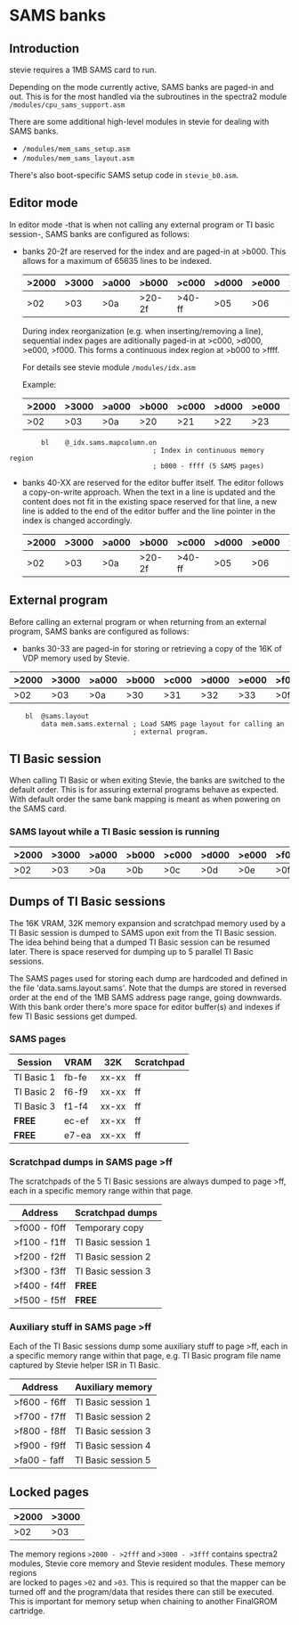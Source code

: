 # SAMS banks

## Introduction

stevie requires a 1MB SAMS card to run.

Depending on the mode currently active, SAMS banks are paged-in and out.
This is for the most handled via the subroutines in the spectra2 module
``/modules/cpu_sams_support.asm``

There are some additional high-level modules in stevie for dealing with SAMS
banks.

* ``/modules/mem_sams_setup.asm``
* ``/modules/mem_sams_layout.asm``

There's also boot-specific SAMS setup code in ``stevie_b0.asm``.


## Editor mode

In editor mode -that is when not calling any external program or TI basic
session-, SAMS banks are configured as follows:

* banks 20-2f are reserved for the index and are paged-in at >b000.
  This allows for a maximum of 65635 lines to be indexed.

  |  >2000 | >3000 | >a000 | >b000  | >c000  | >d000 | >e000 | >f000 |
  |--------|-------|-------|--------|--------|-------|-------|-------|
  |   >02  |  >03  |  >0a  | >20-2f | >40-ff |  >05  |  >06  |  >07  |

  During index reorganization (e.g. when inserting/removing a line),
  sequential index pages are aditionally paged-in at >c000, >d000, >e000, >f000.
  This forms a continuous index region at >b000 to >ffff.

  For details see stevie module ``/modules/idx.asm``

  Example:

  |  >2000 | >3000 | >a000 | >b000  | >c000  | >d000 | >e000 | >f000 |
  |--------|-------|-------|--------|--------|-------|-------|-------|
  |   >02  |  >03  |  >0a  |   >20  |  >21   |  >22  |  >23  |  >24  |

```
        bl    @_idx.sams.mapcolumn.on
                                    ; Index in continuous memory region
                                    ; b000 - ffff (5 SAMS pages)
```


* banks 40-XX are reserved for the editor buffer itself. The editor follows a
  copy-on-write approach. When the text in a line is updated and
  the content does not fit in the existing space reserved for that line, a new
  line is added to the end of the editor buffer and the line pointer in
  the index is changed accordingly.

  |  >2000 | >3000 | >a000 | >b000  | >c000  | >d000 | >e000 | >f000 |
  |--------|-------|-------|--------|--------|-------|-------|-------|
  |   >02  |  >03  |  >0a  | >20-2f | >40-ff |  >05  |  >06  |  >07  |


## External program

Before calling an external program or when returning from an external program,
SAMS banks are configured as follows:

* banks 30-33 are paged-in for storing or retrieving a copy of the 16K of VDP
  memory used by Stevie.

|  >2000 | >3000 | >a000 | >b000  | >c000  | >d000 | >e000 | >f000 |
|--------|-------|-------|--------|--------|-------|-------|-------|
|   >02  |  >03  |  >0a  |   >30  |   >31  |  >32  |  >33  |  >0f  |

```
    bl  @sams.layout
        data mem.sams.external ; Load SAMS page layout for calling an
                               ; external program.
```

## TI Basic session

When calling TI Basic or when exiting Stevie, the banks are switched to
the default order. This is for assuring external programs behave as
expected. With default order the same bank mapping is meant as when
powering on the SAMS card.

### SAMS layout while a TI Basic session is running

|  >2000 | >3000 | >a000 | >b000  | >c000  | >d000 | >e000 | >f000 |
|--------|-------|-------|--------|--------|-------|-------|-------|
|   >02  |  >03  |  >0a  |   >0b  |   >0c  |  >0d  |  >0e  |  >0f  |



## Dumps of TI Basic sessions

The 16K VRAM, 32K memory expansion and scratchpad memory used by a TI Basic
session is dumped to SAMS upon exit from the TI Basic session.
The idea behind being that a dumped TI Basic session can be resumed later.
There is space reserved for dumping up to 5 parallel TI Basic sessions.

The SAMS pages used for storing each dump are hardcoded and defined in the file
'data.sams.layout.sams'. Note that the dumps are stored in reversed order at the
end of the 1MB SAMS address page range, going downwards.
With this bank order there's more space for editor buffer(s) and indexes 
if few TI Basic sessions get dumped.

### SAMS pages

| Session    | VRAM  | 32K   | Scratchpad |
|------------|-------|-------|------------|
| TI Basic 1 | fb-fe | xx-xx | ff         |
| TI Basic 2 | f6-f9 | xx-xx | ff         |
| TI Basic 3 | f1-f4 | xx-xx | ff         |
| **FREE**   | ec-ef | xx-xx | ff         |
| **FREE**   | e7-ea | xx-xx | ff         |

### Scratchpad dumps in SAMS page >ff

The scratchpads of the 5 TI Basic sessions are always dumped to page >ff,
each in a specific memory range within that page.

| Address      | Scratchpad dumps     |
|--------------|----------------------|
| >f000 - f0ff | Temporary copy       |
| >f100 - f1ff | TI Basic session 1   |
| >f200 - f2ff | TI Basic session 2   |
| >f300 - f3ff | TI Basic session 3   |
| >f400 - f4ff | **FREE**             |
| >f500 - f5ff | **FREE**             |


### Auxiliary stuff in SAMS page >ff

Each of the TI Basic sessions dump some auxiliary stuff to page >ff,
each in a specific memory range within that page, e.g. 
TI Basic program file name captured by Stevie helper ISR in TI Basic.

| Address      | Auxiliary memory     |
|--------------|----------------------|
| >f600 - f6ff | TI Basic session 1   |
| >f700 - f7ff | TI Basic session 2   |
| >f800 - f8ff | TI Basic session 3   |
| >f900 - f9ff | TI Basic session 4   |
| >fa00 - faff | TI Basic session 5   |


## Locked pages

|  >2000 | >3000 | 
|--------|-------|
|   >02  |  >03  |

The memory regions ``>2000 - >2fff`` and ``>3000 - >3fff`` contains spectra2  
modules, Stevie core memory and Stevie resident modules. These memory regions   
are locked to pages ``>02`` and ``>03``. This is required so that the mapper can
be turned off and the program/data that resides there can still be executed.
This is important for memory setup when chaining to another FinalGROM cartridge.
